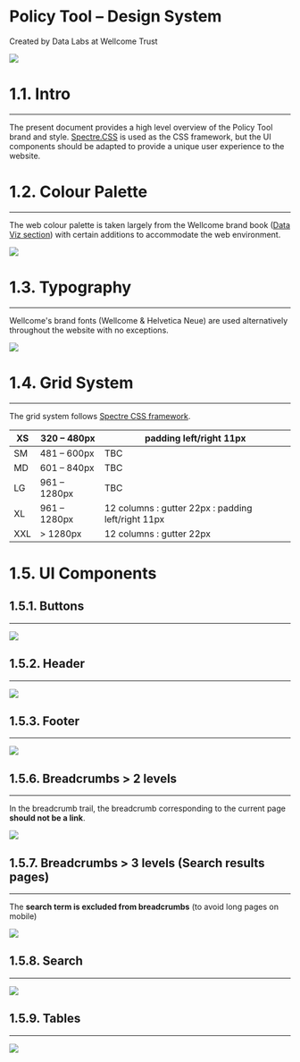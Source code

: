 # Policy Tool – Design System
Created by Data Labs at Wellcome Trust


![](https://paper-attachments.dropbox.com/s_80E0FAE63D8FEACBC2D84BC148149813EA5AB8AA2E1FDA99090E7199EBBFE5D9_1556632095254_00_Header2x.jpg)




# 1.1. Intro
----------

The present document provides a high level overview of the Policy Tool brand and style. [Spectre.CSS](https://picturepan2.github.io/spectre/index.html) is used as the CSS framework, but the UI components should be adapted to provide a unique user experience to the website.



# 1.2. Colour Palette
----------

The web colour palette is taken largely from the Wellcome brand book ([Data Viz section](https://company-57536.frontify.com/d/gFEfjydViLRJ/wellcome-brand-book#/visuals/dataviz-elements-and-rationale)) with certain additions to accommodate the web environment.


![](https://paper-attachments.dropbox.com/s_80E0FAE63D8FEACBC2D84BC148149813EA5AB8AA2E1FDA99090E7199EBBFE5D9_1556639329062_1.1_Colour+palletex2.jpg)




# 1.3. Typography
----------

Wellcome's brand fonts (Wellcome & Helvetica Neue) are used alternatively throughout the website with no exceptions. 


![](https://paper-attachments.dropbox.com/s_80E0FAE63D8FEACBC2D84BC148149813EA5AB8AA2E1FDA99090E7199EBBFE5D9_1556633077597_1.2_Typography.jpg)




# 1.4. Grid System
----------

The grid system follows [Spectre CSS framework](https://picturepan2.github.io/spectre/layout/responsive.html).


| XS  | 320 – 480px  | padding left/right 11px                                |
| --- | ------------ | ------------------------------------------------------ |
| SM  | 481 – 600px  | TBC                                                    |
| MD  | 601 – 840px  | TBC                                                    |
| LG  | 961 – 1280px | TBC                                                    |
| XL  | 961 – 1280px | 12 columns  :  gutter 22px  :  padding left/right 11px |
| XXL | > 1280px     | 12 columns  :  gutter 22px                             |




# 1.5. UI Components


## 1.5.1. Buttons
----------


![](https://paper-attachments.dropbox.com/s_80E0FAE63D8FEACBC2D84BC148149813EA5AB8AA2E1FDA99090E7199EBBFE5D9_1556642898755_1.6_Buttons.jpg)




## 1.5.2. Header
----------
![](https://paper-attachments.dropbox.com/s_80E0FAE63D8FEACBC2D84BC148149813EA5AB8AA2E1FDA99090E7199EBBFE5D9_1556641277300_1.3_Header.jpg)



## 1.5.3. Footer
----------
![](https://paper-attachments.dropbox.com/s_80E0FAE63D8FEACBC2D84BC148149813EA5AB8AA2E1FDA99090E7199EBBFE5D9_1556641267412_1.4_Footer.jpg)



## 1.5.6. Breadcrumbs > 2 levels
----------

In the breadcrumb trail, the breadcrumb corresponding to the current page **should not be a link**.


![](https://paper-attachments.dropbox.com/s_80E0FAE63D8FEACBC2D84BC148149813EA5AB8AA2E1FDA99090E7199EBBFE5D9_1556641260288_1.5_Breadcrumbs_2+levels.jpg)




## 1.5.7. Breadcrumbs > 3 levels (Search results pages)
----------

The **search term is excluded from breadcrumbs** (to avoid long pages on mobile)


![](https://paper-attachments.dropbox.com/s_80E0FAE63D8FEACBC2D84BC148149813EA5AB8AA2E1FDA99090E7199EBBFE5D9_1556641251273_1.5_Breadcrumbs_3+levels.jpg)




## 1.5.8. Search
----------


![](https://paper-attachments.dropbox.com/s_80E0FAE63D8FEACBC2D84BC148149813EA5AB8AA2E1FDA99090E7199EBBFE5D9_1556641211609_1.7_Search.jpg)



## 1.5.9. Tables
----------


![](https://paper-attachments.dropbox.com/s_80E0FAE63D8FEACBC2D84BC148149813EA5AB8AA2E1FDA99090E7199EBBFE5D9_1556805892800_1.8_Tables.jpg)


